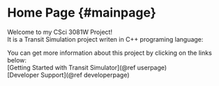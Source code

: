 Home Page {#mainpage}
===========

Welcome to my CSci 3081W Project!<br/>
It is a Transit Simulation project writen in C++ programing language:

You can get more information about this project by clicking on the links below:
<br/>
[Getting Started with Transit Simulator](@ref userpage) <br/>
[Developer Support](@ref developerpage)
